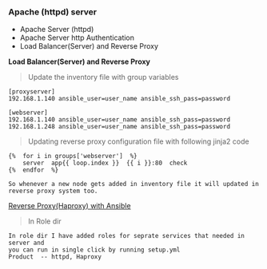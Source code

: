 ### Apache (httpd) server

* Apache Server (httpd)
* Apache Server http Authentication
* Load Balancer(Server) and Reverse Proxy






__Load Balancer(Server) and Reverse Proxy__

> Update the inventory file with group variables

	[proxyserver]
	192.168.1.140 ansible_user=user_name ansible_ssh_pass=password

	[webserver]
	192.168.1.140 ansible_user=user_name ansible_ssh_pass=password 
	192.168.1.248 ansible_user=user_name ansible_ssh_pass=password

	
> Updating reverse proxy configuration file with following jinja2 code 
	
	{%  for i in groups['webserver']  %}
    	server  app{{ loop.index }}  {{ i }}:80  check
	{%  endfor  %}

	So whenever a new node gets added in inventory file it will updated in reverse proxy system too.

[Reverse Proxy(Haproxy) with Ansible](https://medium.com/@d0r1h/reverse-proxy-haproxy-with-ansible-962d83da1b09)

> In Role dir

	In role dir I have added roles for seprate services that needed in server and 
	you can run in single click by running setup.yml 
	Product  -- httpd, Haproxy



						
